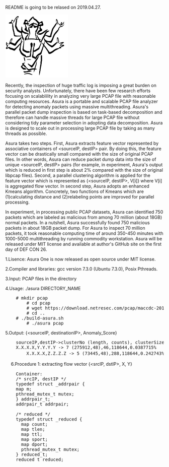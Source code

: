 README is going to be relased on 2019.04.27.

<img src="../asura0.jpeg" width=200 height=200>

Recently, the inspection of huge traffic log is imposing a great burden on security analysts. Unfortunately, there have been few research efforts focusing on scalablility in analyzing very large PCAP file with reasonable computing resources. Asura is a portable and scalable PCAP file analyzer for detecting anomaly packets using massive multithreading. Asura's parallel packet dump inspection is based on task-based decomposition and therefore can handle massive threads for large PCAP file without considering tidy parameter selection in adopting data decomposition. Asura is designed to scale out in processing large PCAP file by taking as many threads as possible. 

Asura takes two steps. First, Asura extracts feature vector represented by associative containers of <sourceIP, destIP> pair. By doing this, the feature vector can be drastically small compared with the size of original PCAP files. In other words, Asura can reduce packet dump data into the size of unique <sourceIP, destIP> pairs (for example, in experiment, Asura's output which is reduced in first step is about 2% compared with the size of original libpcap files). Second, a parallel clustering algorithm is applied for the feature vector which is represented as {<sourceIP, destIP>, V[i]} where V[i] is aggregated flow vector. In second step, Asura adopts an enhanced Kmeans algorithm. Concretely, two functions of Kmeans which are (1)calculating distance and (2)relabeling points are improved for parallel processing. 

In experiment, in processing public PCAP datasets, Asura can identified 750 packets which are labeled as malicious from among 70 million (about 18GB) normal packets. In a nutshell, Asura successfully found 750 malicious packets in about 18GB packet dump. For Asura to inspect 70 million packets, it took reasonable computing time of around 350-450 minutes with 1000-5000 multithreading by running commodity workstation. Asura will be released under MIT license and available at author's GitHub site on the first day of DEF CON 26.

1.Lisence: Asura One is now released as open source under MIT license.

2.Compiler and libraries: gcc version 7.3.0 (Ubuntu 7.3.0), Posix Pthreads.

3.Input: PCAP files in the directory 

4.Usage: ./asura DIRECTORY_NAME

<pre>
	# mkdir pcap
        # cd pcap 
        # wget https://download.netresec.com/pcap/maccdc-2012/maccdc2012_*.pcap.gz
        # cd ..
	# ./build-asura.sh 
        # ./asura pcap
</pre>

5.Output: {<sourceIP, destinationIP>, Anomaly_Score}

<pre>
	sourceIP,destIP->clusterNo (length, counts), clusterSize, AllSize, Anomaly_score(%)
	X.X.X.X,Y.Y.Y.Y -> 7 (275912,48),46,118644,0.0387715%
　　　   X.X.X.X,Z.Z.Z.Z -> 5 (73445,48),288,118644,0.242743%
</pre>
　
6.Procedure 1: extracting flow vector {<srcIP, dstIP>, X, Y}
<pre>
	Container: 
    /* srcIP, destIP */                                                                                                   
    typedef struct _addrpair {                                                                                            
    map<string, string> m;                                                                                              
    pthread_mutex_t mutex;                                                                                              
    } addrpair_t;                                                                                                         
    addrpair_t addrpair;                                                                                                  
                                                                                                                        
    /* reduced */                                                                                                         
    typedef struct _reduced {                                                                                             
      map<int, int> count;                                                                                                
      map<int, int> tlen;                                                                                                 
      map<int, int> ttl;                                                                                                  
      map<int, int> sport;                                                                                                
      map<int, int> dport;                                                                                                
      pthread_mutex_t mutex;                                                                                              
    } reduced_t;                                                                                                          
    reduced_t reduced;    
</pre>
